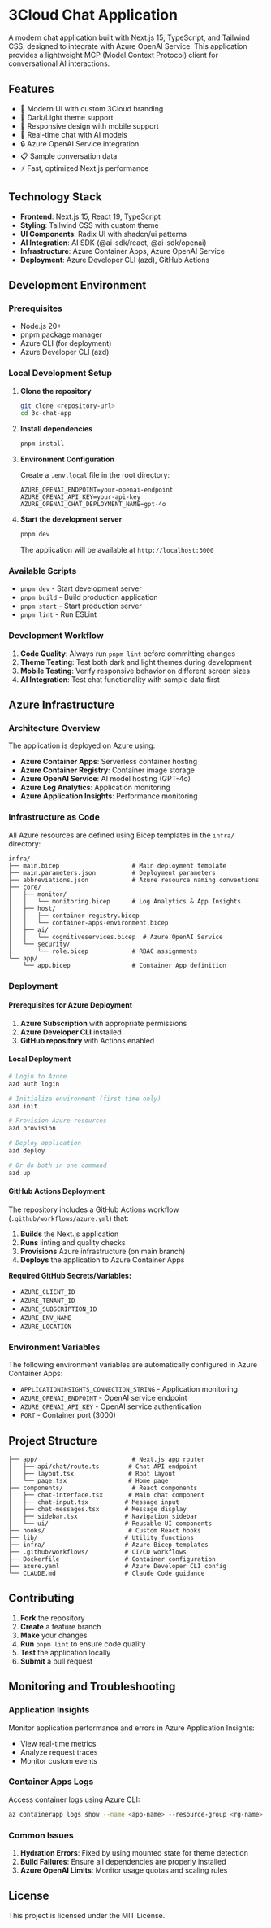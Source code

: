# 3Cloud Chat Application

A modern chat application built with Next.js 15, TypeScript, and Tailwind CSS, designed to integrate with Azure OpenAI Service. This application provides a lightweight MCP (Model Context Protocol) client for conversational AI interactions.

## Features

- 🎨 Modern UI with custom 3Cloud branding
- 🌙 Dark/Light theme support
- 📱 Responsive design with mobile support
- 🚀 Real-time chat with AI models
- 🔒 Azure OpenAI Service integration
- 📋 Sample conversation data
- ⚡ Fast, optimized Next.js performance

## Technology Stack

- **Frontend**: Next.js 15, React 19, TypeScript
- **Styling**: Tailwind CSS with custom theme
- **UI Components**: Radix UI with shadcn/ui patterns
- **AI Integration**: AI SDK (@ai-sdk/react, @ai-sdk/openai)
- **Infrastructure**: Azure Container Apps, Azure OpenAI Service
- **Deployment**: Azure Developer CLI (azd), GitHub Actions

## Development Environment

### Prerequisites

- Node.js 20+
- pnpm package manager
- Azure CLI (for deployment)
- Azure Developer CLI (azd)

### Local Development Setup

1. **Clone the repository**
   ```bash
   git clone <repository-url>
   cd 3c-chat-app
   ```

2. **Install dependencies**
   ```bash
   pnpm install
   ```

3. **Environment Configuration**
   
   Create a `.env.local` file in the root directory:
   ```env
   AZURE_OPENAI_ENDPOINT=your-openai-endpoint
   AZURE_OPENAI_API_KEY=your-api-key
   AZURE_OPENAI_CHAT_DEPLOYMENT_NAME=gpt-4o
   ```

4. **Start the development server**
   ```bash
   pnpm dev
   ```

   The application will be available at `http://localhost:3000`

### Available Scripts

- `pnpm dev` - Start development server
- `pnpm build` - Build production application
- `pnpm start` - Start production server
- `pnpm lint` - Run ESLint

### Development Workflow

1. **Code Quality**: Always run `pnpm lint` before committing changes
2. **Theme Testing**: Test both dark and light themes during development
3. **Mobile Testing**: Verify responsive behavior on different screen sizes
4. **AI Integration**: Test chat functionality with sample data first

## Azure Infrastructure

### Architecture Overview

The application is deployed on Azure using:

- **Azure Container Apps**: Serverless container hosting
- **Azure Container Registry**: Container image storage
- **Azure OpenAI Service**: AI model hosting (GPT-4o)
- **Azure Log Analytics**: Application monitoring
- **Azure Application Insights**: Performance monitoring

### Infrastructure as Code

All Azure resources are defined using Bicep templates in the `infra/` directory:

```
infra/
├── main.bicep                    # Main deployment template
├── main.parameters.json          # Deployment parameters
├── abbreviations.json            # Azure resource naming conventions
├── core/
│   ├── monitor/
│   │   └── monitoring.bicep      # Log Analytics & App Insights
│   ├── host/
│   │   ├── container-registry.bicep
│   │   └── container-apps-environment.bicep
│   ├── ai/
│   │   └── cognitiveservices.bicep  # Azure OpenAI Service
│   └── security/
│       └── role.bicep            # RBAC assignments
└── app/
    └── app.bicep                 # Container App definition
```

### Deployment

#### Prerequisites for Azure Deployment

1. **Azure Subscription** with appropriate permissions
2. **Azure Developer CLI** installed
3. **GitHub repository** with Actions enabled

#### Local Deployment

```bash
# Login to Azure
azd auth login

# Initialize environment (first time only)
azd init

# Provision Azure resources
azd provision

# Deploy application
azd deploy

# Or do both in one command
azd up
```

#### GitHub Actions Deployment

The repository includes a GitHub Actions workflow (`.github/workflows/azure.yml`) that:

1. **Builds** the Next.js application
2. **Runs** linting and quality checks
3. **Provisions** Azure infrastructure (on main branch)
4. **Deploys** the application to Azure Container Apps

**Required GitHub Secrets/Variables:**
- `AZURE_CLIENT_ID`
- `AZURE_TENANT_ID` 
- `AZURE_SUBSCRIPTION_ID`
- `AZURE_ENV_NAME`
- `AZURE_LOCATION`

### Environment Variables

The following environment variables are automatically configured in Azure Container Apps:

- `APPLICATIONINSIGHTS_CONNECTION_STRING` - Application monitoring
- `AZURE_OPENAI_ENDPOINT` - OpenAI service endpoint
- `AZURE_OPENAI_API_KEY` - OpenAI service authentication
- `PORT` - Container port (3000)

## Project Structure

```
├── app/                          # Next.js app router
│   ├── api/chat/route.ts        # Chat API endpoint
│   ├── layout.tsx               # Root layout
│   └── page.tsx                 # Home page
├── components/                   # React components
│   ├── chat-interface.tsx       # Main chat component
│   ├── chat-input.tsx          # Message input
│   ├── chat-messages.tsx       # Message display
│   ├── sidebar.tsx             # Navigation sidebar
│   └── ui/                     # Reusable UI components
├── hooks/                       # Custom React hooks
├── lib/                        # Utility functions
├── infra/                      # Azure Bicep templates
├── .github/workflows/          # CI/CD workflows
├── Dockerfile                  # Container configuration
├── azure.yaml                  # Azure Developer CLI config
└── CLAUDE.md                   # Claude Code guidance
```

## Contributing

1. **Fork** the repository
2. **Create** a feature branch
3. **Make** your changes
4. **Run** `pnpm lint` to ensure code quality
5. **Test** the application locally
6. **Submit** a pull request

## Monitoring and Troubleshooting

### Application Insights

Monitor application performance and errors in Azure Application Insights:
- View real-time metrics
- Analyze request traces
- Monitor custom events

### Container Apps Logs

Access container logs using Azure CLI:
```bash
az containerapp logs show --name <app-name> --resource-group <rg-name>
```

### Common Issues

1. **Hydration Errors**: Fixed by using mounted state for theme detection
2. **Build Failures**: Ensure all dependencies are properly installed
3. **Azure OpenAI Limits**: Monitor usage quotas and scaling rules

## License

This project is licensed under the MIT License.